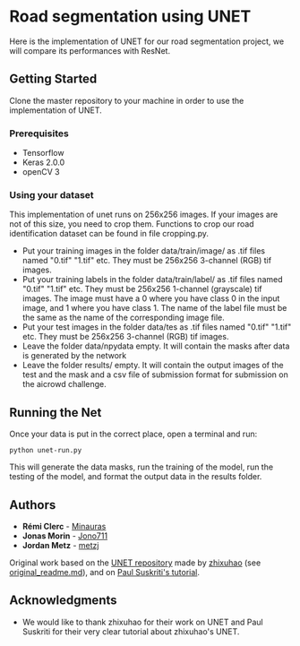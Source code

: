 # Road segmentation using UNET

Here is the implementation of UNET for our road segmentation project, we will compare its performances with ResNet.

## Getting Started

Clone the master repository to your machine in order to use the implementation of UNET.

### Prerequisites

* Tensorflow
* Keras 2.0.0
* openCV 3

### Using your dataset

This implementation of unet runs on 256x256 images. If your images are not of this size, you need to crop them.
Functions to crop our road identification dataset can be found in file cropping.py.

* Put your training images in the folder data/train/image/ as .tif files named "0.tif" "1.tif" etc. They must be 256x256 3-channel (RGB) tif images.
* Put your training labels in the folder data/train/label/ as .tif files named "0.tif" "1.tif" etc. They must be 256x256 1-channel (grayscale) tif images. The image must have a 0 where you have class 0 in the input image, and 1 where you have class 1. The name of the label file must be the same as the name of the corresponding image file.
* Put your test images in the folder data/tes as .tif files named "0.tif" "1.tif" etc. They must be 256x256 3-channel (RGB) tif images.
* Leave the folder data/npydata empty. It will contain the masks after data is generated by the network
* Leave the folder results/ empty. It will contain the output images of the test and the mask and a csv file of submission format for submission on the aicrowd challenge.

## Running the Net

Once your data is put in the correct place, open a terminal and run:

```
python unet-run.py
```

This will generate the data masks, run the training of the model, run the testing of the model, and format the output data in the results folder.


## Authors

* **Rémi Clerc**  - [Minauras](https://github.com/Minauras)
* **Jonas Morin** - [Jono711](https://github.com/Jono711)
* **Jordan Metz** - [metzj](https://github.com/metzj)

Original work based on the [UNET repository](https://github.com/zhixuhao/unet) made by [zhixuhao](https://github.com/zhixuhao) (see [original_readme.md](original_readme.md)), and on [Paul Suskriti's tutorial](https://medium.com/coinmonks/learn-how-to-train-u-net-on-your-dataset-8e3f89fbd623).


## Acknowledgments

* We would like to thank zhixuhao for their work on UNET and Paul Suskriti for their very clear tutorial about zhixuhao's UNET.